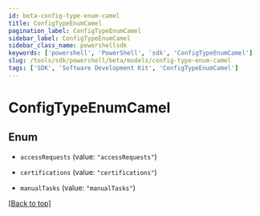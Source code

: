 ```yaml
---
id: beta-config-type-enum-camel
title: ConfigTypeEnumCamel
pagination_label: ConfigTypeEnumCamel
sidebar_label: ConfigTypeEnumCamel
sidebar_class_name: powershellsdk
keywords: ['powershell', 'PowerShell', 'sdk', 'ConfigTypeEnumCamel'] 
slug: /tools/sdk/powershell/beta/models/config-type-enum-camel
tags: ['SDK', 'Software Development Kit', 'ConfigTypeEnumCamel']
---
```



# ConfigTypeEnumCamel

## Enum


* `accessRequests` (value: `"accessRequests"`)

* `certifications` (value: `"certifications"`)

* `manualTasks` (value: `"manualTasks"`)


[[Back to top]](#) 


